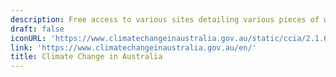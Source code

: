 ```yaml
---
description: Free access to various sites detailing various pieces of work related to ESG
draft: false
iconURL: 'https://www.climatechangeinaustralia.gov.au/static/ccia/2.1.6/NRM/images/logo/LOGO-CCIA.png'
link: 'https://www.climatechangeinaustralia.gov.au/en/'
title: Climate Change in Australia
---
```

